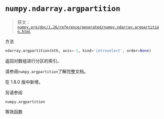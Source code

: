 # `numpy.ndarray.argpartition`

> 原文：[`numpy.org/doc/1.26/reference/generated/numpy.ndarray.argpartition.html`](https://numpy.org/doc/1.26/reference/generated/numpy.ndarray.argpartition.html)

方法

```py
ndarray.argpartition(kth, axis=-1, kind='introselect', order=None)
```

返回对数组进行分区的索引。

请参阅`numpy.argpartition`了解完整文档。

在 1.8.0 版中新增。

另请参阅

`numpy.argpartition`

等效函数
